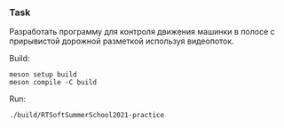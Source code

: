 ### Task
Разработать программу для контроля движения машинки в полосе с прирывистой дорожной разметкой используя видеопоток.

Build:
```
meson setup build
meson compile -C build
```
Run:
```
./build/RTSoftSummerSchool2021-practice
```
